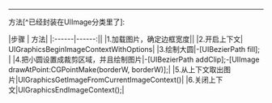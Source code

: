 <hr>
方法[^已经封装在UIImage分类里了]:

|步骤 | 方法|
|:------|------:||
|1.加载图片，确定边框宽度||
|2.开启上下文| UIGraphicsBeginImageContextWithOptions|
|3.绘制大圆|-[UIBezierPath fill]; |
|4.把小圆设置成裁剪区域，并且绘制图片|-[UIBezierPath addClip];-[UIImage drawAtPoint:CGPointMake(borderW, borderW)];|
|5.从上下文取出图片|UIGraphicsGetImageFromCurrentImageContext()|
|6.关闭上下文|UIGraphicsEndImageContext();|

